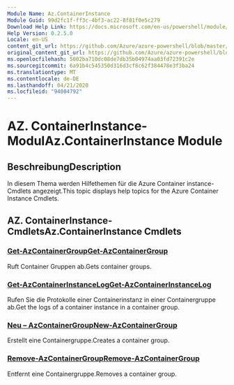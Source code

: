 ```yaml
---
Module Name: Az.ContainerInstance
Module Guid: 99d2fc1f-ff3c-4bf3-ac22-8f81f0e5c279
Download Help Link: https://docs.microsoft.com/en-us/powershell/module/az.containerinstance
Help Version: 0.2.5.0
Locale: en-US
content_git_url: https://github.com/Azure/azure-powershell/blob/master/src/ContainerInstance/ContainerInstance/help/Az.ContainerInstance.md
original_content_git_url: https://github.com/Azure/azure-powershell/blob/master/src/ContainerInstance/ContainerInstance/help/Az.ContainerInstance.md
ms.openlocfilehash: 5002ba710dc08de7db35b04974aa03fd72391c2e
ms.sourcegitcommit: 6a91b4c545350d316d3cf8c62f384478e3f3ba24
ms.translationtype: MT
ms.contentlocale: de-DE
ms.lasthandoff: 04/21/2020
ms.locfileid: "94004792"
---
```

# <span data-ttu-id="1db12-101">AZ. ContainerInstance-Modul</span><span class="sxs-lookup"><span data-stu-id="1db12-101">Az.ContainerInstance Module</span></span>
## <span data-ttu-id="1db12-102">Beschreibung</span><span class="sxs-lookup"><span data-stu-id="1db12-102">Description</span></span>
<span data-ttu-id="1db12-103">In diesem Thema werden Hilfethemen für die Azure Container instance-Cmdlets angezeigt.</span><span class="sxs-lookup"><span data-stu-id="1db12-103">This topic displays help topics for the Azure Container Instance Cmdlets.</span></span>

## <span data-ttu-id="1db12-104">AZ. ContainerInstance-Cmdlets</span><span class="sxs-lookup"><span data-stu-id="1db12-104">Az.ContainerInstance Cmdlets</span></span>
### [<span data-ttu-id="1db12-105">Get-AzContainerGroup</span><span class="sxs-lookup"><span data-stu-id="1db12-105">Get-AzContainerGroup</span></span>](Get-AzContainerGroup.md)
<span data-ttu-id="1db12-106">Ruft Container Gruppen ab.</span><span class="sxs-lookup"><span data-stu-id="1db12-106">Gets container groups.</span></span>

### [<span data-ttu-id="1db12-107">Get-AzContainerInstanceLog</span><span class="sxs-lookup"><span data-stu-id="1db12-107">Get-AzContainerInstanceLog</span></span>](Get-AzContainerInstanceLog.md)
<span data-ttu-id="1db12-108">Rufen Sie die Protokolle einer Containerinstanz in einer Containergruppe ab.</span><span class="sxs-lookup"><span data-stu-id="1db12-108">Get the logs of a container instance in a container group.</span></span>

### [<span data-ttu-id="1db12-109">Neu – AzContainerGroup</span><span class="sxs-lookup"><span data-stu-id="1db12-109">New-AzContainerGroup</span></span>](New-AzContainerGroup.md)
<span data-ttu-id="1db12-110">Erstellt eine Containergruppe.</span><span class="sxs-lookup"><span data-stu-id="1db12-110">Creates a container group.</span></span>

### [<span data-ttu-id="1db12-111">Remove-AzContainerGroup</span><span class="sxs-lookup"><span data-stu-id="1db12-111">Remove-AzContainerGroup</span></span>](Remove-AzContainerGroup.md)
<span data-ttu-id="1db12-112">Entfernt eine Containergruppe.</span><span class="sxs-lookup"><span data-stu-id="1db12-112">Removes a container group.</span></span>

